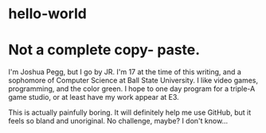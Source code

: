 # hello-world
Not a complete copy- paste.
=====
I'm Joshua Pegg, but I go by JR. I'm 17 at the time of this writing, and a sophomore of Computer Science at Ball State University. I like video games, programming, and the color green. I hope to one day program for a triple-A game studio, or at least have my work appear at E3.

This is actually painfully boring. It will definitely help me use GitHub, but it feels so bland and unoriginal. No challenge, maybe? I don't know...
